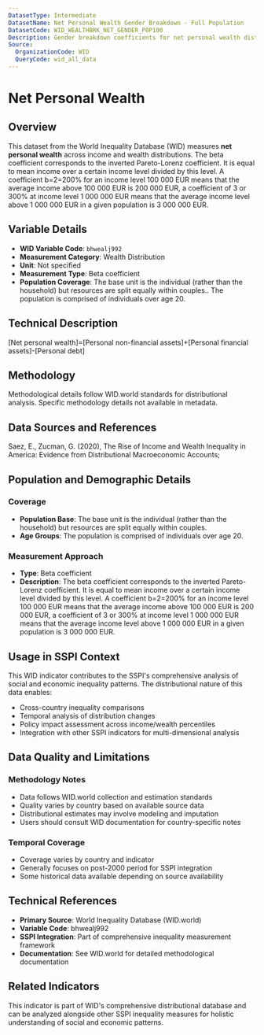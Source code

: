 ```yaml
---
DatasetType: Intermediate
DatasetName: Net Personal Wealth Gender Breakdown - Full Population
DatasetCode: WID_WEALTHBRK_NET_GENDER_P0P100
Description: Gender breakdown coefficients for net personal wealth distribution. Uses beta coefficients (inverted Pareto-Lorenz coefficient) to analyze gender differences in wealth distribution. Net personal wealth is the total value of non-financial and financial assets (housing, land, deposits, bonds, equities, etc.) held by households, minus their debts. Shows how wealth distribution varies by gender.
Source:
  OrganizationCode: WID
  QueryCode: wid_all_data
---
```

# Net Personal Wealth

## Overview

This dataset from the World Inequality Database (WID) measures **net personal wealth** across income and wealth distributions. The beta coefficient corresponds to the inverted Pareto-Lorenz coefficient. It is equal to mean income over a certain income level divided by this level. A coefficient b=2=200% for an income level 100 000 EUR means that the average income above 100 000 EUR is 200 000 EUR, a coefficient of 3 or 300% at income level 1 000 000 EUR means that the average income level above 1 000 000 EUR in a given population is 3 000 000 EUR.

## Variable Details

- **WID Variable Code**: `bhwealj992`
- **Measurement Category**: Wealth Distribution
- **Unit**: Not specified
- **Measurement Type**: Beta coefficient
- **Population Coverage**: The base unit is the individual (rather than the household) but resources are split equally within couples.. The population is comprised of individuals over age 20.

## Technical Description

[Net personal wealth]=[Personal non-financial assets]+[Personal financial assets]-[Personal debt]

## Methodology

Methodological details follow WID.world standards for distributional analysis. Specific methodology details not available in metadata.

## Data Sources and References

Saez, E., Zucman, G. (2020), The Rise of Income and Wealth Inequality in America: Evidence from Distributional Macroeconomic Accounts;

## Population and Demographic Details

### Coverage
- **Population Base**: The base unit is the individual (rather than the household) but resources are split equally within couples.
- **Age Groups**: The population is comprised of individuals over age 20.

### Measurement Approach
- **Type**: Beta coefficient
- **Description**: The beta coefficient corresponds to the inverted Pareto-Lorenz coefficient. It is equal to mean income over a certain income level divided by this level. A coefficient b=2=200% for an income level 100 000 EUR means that the average income above 100 000 EUR is 200 000 EUR, a coefficient of 3 or 300% at income level 1 000 000 EUR means that the average income level above 1 000 000 EUR in a given population is 3 000 000 EUR.

## Usage in SSPI Context

This WID indicator contributes to the SSPI's comprehensive analysis of social and economic inequality patterns. The distributional nature of this data enables:

- Cross-country inequality comparisons
- Temporal analysis of distribution changes
- Policy impact assessment across income/wealth percentiles
- Integration with other SSPI indicators for multi-dimensional analysis

## Data Quality and Limitations

### Methodology Notes
- Data follows WID.world collection and estimation standards
- Quality varies by country based on available source data
- Distributional estimates may involve modeling and imputation
- Users should consult WID documentation for country-specific notes

### Temporal Coverage
- Coverage varies by country and indicator
- Generally focuses on post-2000 period for SSPI integration
- Some historical data available depending on source availability

## Technical References

- **Primary Source**: World Inequality Database (WID.world)
- **Variable Code**: bhwealj992
- **SSPI Integration**: Part of comprehensive inequality measurement framework
- **Documentation**: See WID.world for detailed methodological documentation

## Related Indicators

This indicator is part of WID's comprehensive distributional database and can be analyzed alongside other SSPI inequality measures for holistic understanding of social and economic patterns.
